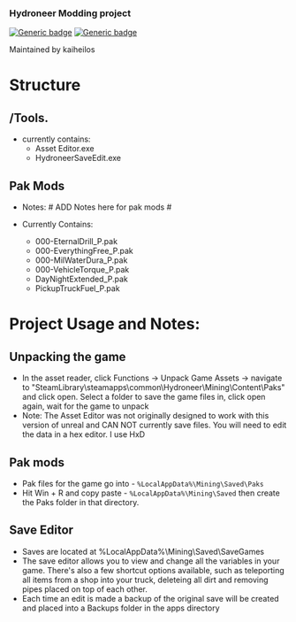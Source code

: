 ### Hydroneer Modding project
[![Generic badge](https://img.shields.io/badge/Hydroneer%20Version-1.2.16-orange.svg)](https://shields.io/)
[![Generic badge](https://img.shields.io/badge/project%20language-c%2B%2B-green.svg)](https://shields.io/)

Maintained by kaiheilos

# Structure
## /Tools.
 - currently contains:
   - Asset Editor.exe
   - HydroneerSaveEdit.exe
   
## Pak Mods
 - Notes: \# ADD Notes here for pak mods \#
 
 - Currently Contains:
    - 000-EternalDrill_P.pak
    - 000-EverythingFree_P.pak
    - 000-MilWaterDura_P.pak
    - 000-VehicleTorque_P.pak
    - DayNightExtended_P.pak
    - PickupTruckFuel_P.pak 

# Project Usage and Notes:
## Unpacking the game
 - In the asset reader, click Functions -> Unpack Game Assets -> navigate to "SteamLibrary\steamapps\common\Hydroneer\Mining\Content\Paks" and click open. Select a folder to save the game files in, click open again, wait for the game to unpack
 - Note: The Asset Editor was not originally designed to work with this version of unreal and CAN NOT currently save files. You will need to edit the data in a hex editor. I use HxD 

## Pak mods

 - Pak files for the game go into - `%LocalAppData%\Mining\Saved\Paks`
 - Hit Win + R and copy paste - `%LocalAppData%\Mining\Saved` then create the Paks folder in that directory.
 
## Save Editor

 - Saves are located at %LocalAppData%\Mining\Saved\SaveGames
 - The save editor allows you to view and change all the variables in your game. There's also a few shortcut options available, such as teleporting all items from a shop into your truck, deleteing all dirt and removing pipes placed on top of each other.
 - Each time an edit is made a backup of the original save will be created and placed into a Backups folder in the apps directory
